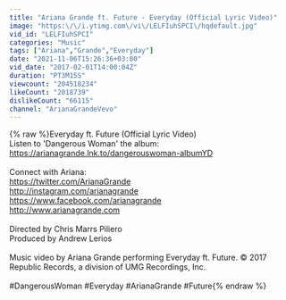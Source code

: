```yaml
---
title: "Ariana Grande ft. Future - Everyday (Official Lyric Video)"
image: "https:\/\/i.ytimg.com\/vi\/LELFIuhSPCI\/hqdefault.jpg"
vid_id: "LELFIuhSPCI"
categories: "Music"
tags: ["Ariana","Grande","Everyday"]
date: "2021-11-06T15:26:36+03:00"
vid_date: "2017-02-01T14:00:04Z"
duration: "PT3M15S"
viewcount: "204518234"
likeCount: "2018739"
dislikeCount: "66115"
channel: "ArianaGrandeVevo"
---
```

{% raw %}Everyday ft. Future (Official Lyric Video)<br />Listen to 'Dangerous Woman' the album: <a rel="nofollow" target="blank" href="https://arianagrande.lnk.to/dangerouswoman-albumYD">https://arianagrande.lnk.to/dangerouswoman-albumYD</a><br /><br />Connect with Ariana:<br /><a rel="nofollow" target="blank" href="https://twitter.com/ArianaGrande​">https://twitter.com/ArianaGrande​</a><br /><a rel="nofollow" target="blank" href="http://instagram.com/arianagrande​">http://instagram.com/arianagrande​</a><br /><a rel="nofollow" target="blank" href="https://www.facebook.com/arianagrande​">https://www.facebook.com/arianagrande​</a><br /><a rel="nofollow" target="blank" href="http://www.arianagrande.com​">http://www.arianagrande.com​</a><br /><br />Directed by Chris Marrs Piliero<br />Produced by Andrew Lerios<br /><br />Music video by Ariana Grande performing Everyday ft. Future. © 2017 Republic Records, a division of UMG Recordings, Inc.<br /><br />#DangerousWoman #Everyday #ArianaGrande #Future{% endraw %}

